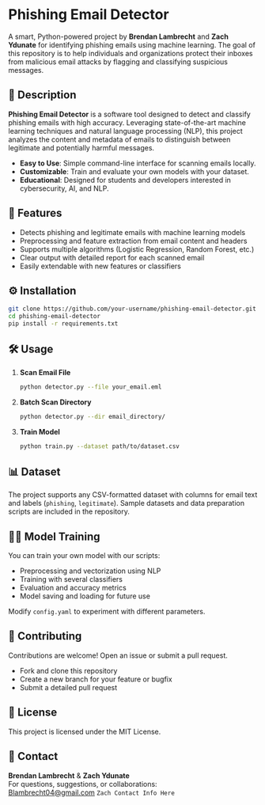 # Phishing Email Detector

A smart, Python-powered project by **Brendan Lambrecht** and **Zach Ydunate** for identifying phishing emails using machine learning. The goal of this repository is to help individuals and organizations protect their inboxes from malicious email attacks by flagging and classifying suspicious messages.

## 📝 Description

**Phishing Email Detector** is a software tool designed to detect and classify phishing emails with high accuracy. Leveraging state-of-the-art machine learning techniques and natural language processing (NLP), this project analyzes the content and metadata of emails to distinguish between legitimate and potentially harmful messages.

- **Easy to Use**: Simple command-line interface for scanning emails locally.
- **Customizable**: Train and evaluate your own models with your dataset.
- **Educational**: Designed for students and developers interested in cybersecurity, AI, and NLP.

## 🚀 Features

- Detects phishing and legitimate emails with machine learning models
- Preprocessing and feature extraction from email content and headers
- Supports multiple algorithms (Logistic Regression, Random Forest, etc.)
- Clear output with detailed report for each scanned email
- Easily extendable with new features or classifiers

## ⚙️ Installation

```bash
git clone https://github.com/your-username/phishing-email-detector.git
cd phishing-email-detector
pip install -r requirements.txt
```

## 🛠️ Usage

1. **Scan Email File**

   ```bash
   python detector.py --file your_email.eml
   ```

2. **Batch Scan Directory**

   ```bash
   python detector.py --dir email_directory/
   ```

3. **Train Model**

   ```bash
   python train.py --dataset path/to/dataset.csv
   ```

## 📊 Dataset

The project supports any CSV-formatted dataset with columns for email text and labels (`phishing`, `legitimate`). Sample datasets and data preparation scripts are included in the repository.

## 🧑‍💻 Model Training

You can train your own model with our scripts:

- Preprocessing and vectorization using NLP
- Training with several classifiers
- Evaluation and accuracy metrics
- Model saving and loading for future use

Modify `config.yaml` to experiment with different parameters.

## 🤝 Contributing

Contributions are welcome! Open an issue or submit a pull request.

- Fork and clone this repository
- Create a new branch for your feature or bugfix
- Submit a detailed pull request

## 📃 License

This project is licensed under the MIT License.

## 📧 Contact

**Brendan Lambrecht** & **Zach Ydunate**  
For questions, suggestions, or collaborations:  
Blambrecht04@gmail.com
`Zach Contact Info Here`

